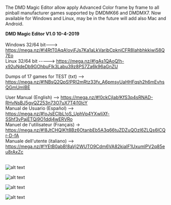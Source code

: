 The DMD Magic Editor allow apply Advanced Color frame by frame to all pinball manufacturer games supported by DMDMK66 and DMDMX7. Now available for Windows and Linux, may be in the future will add also Mac and Android. 
<br>

<b>DMD Magic Editor V1.0 10-4-2019</b>
<br><br>
Windows 32/64 bit---> https://mega.nz/#!4RtT0AqA!ovjFJs7Ka1aLkVaribCpknjCFR8Iahbhkkiwi58Q7Eo
<br>
Linux 32/64 bit -----> https://mega.nz/#!gAs1QAoQ!h-x92uNdeDb9GOhbuFlk3Labu39z8PS7Za6k96aGnZU
<br>

Dumps of 17 games for TEST (txt) --> https://mega.nz/#!NBsQ2QpS!PRI2mRtz33fv_A6pmsyUaHHFqsh2h6mEvhsQGmUmlBE
<br>

User Manual (English) --> https://mega.nz/#!0ckCjIab!KfS3p4sRNAD-RHvNsBJ5gvQZ253n73O7uX7T4j10lcY
<br>
Manual de Usuario (Español) --> https://mega.nz/#!oJsECIbL!oS_UphVp4YXwIiXf-SShf3vPajETQi9O1ddj4wERVRo
<br>
Manuel de l'utilisateur (Français) -> https://mega.nz/#!8JtCHQIK!t8Bz6OtanbEb5A3q66tuZDZuQOzI6ZLQs6ICQr-D-fA
<br>
Manuale dell'utente (italiano) --> https://mega.nz/#!YEtB0abB!8aVj2WUTO9Cdm6VA82kiaIF1UxumlPV2q85eu8rAxZc
<br><br>

![alt text](https://i.imgur.com/zvsgezm.jpg)

![alt text](https://i.imgur.com/6FGRpBq.jpg)

![alt text](https://i.imgur.com/hH0OaZ2.jpg)

![alt text](https://i.imgur.com/IUUzazx.jpg)
